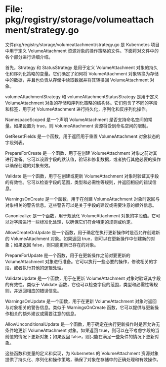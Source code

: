 # File: pkg/registry/storage/volumeattachment/strategy.go

文件pkg/registry/storage/volumeattachment/strategy.go 是 Kubernetes 项目中用于定义 VolumeAttachment 资源对象的操作策略的文件。下面将对文件中的各个部分进行详细介绍。

首先，Strategy 和 StatusStrategy 是用于定义 VolumeAttachment 对象的持久化和序列化策略的变量。它们确定了如何将 VolumeAttachment 对象转换为存储中的数据，并且也负责从存储中读取数据并将其转换回 VolumeAttachment 对象。

volumeAttachmentStrategy 和 volumeAttachmentStatusStrategy 是用于定义 VolumeAttachment 对象的存储和序列化策略的结构体。它们包含了不同的字段和标签，用于对 VolumeAttachment 进行持久化，序列化和反序列化操作。

NamespaceScoped 是一个声明 VolumeAttachment 是否支持命名空间的常量。如果设置为 true，则 VolumeAttachment 资源将受到命名空间的限制。

GetResetFields 是一个函数，用于返回用于重置 VolumeAttachment 对象状态的字段列表。

PrepareForCreate 是一个函数，用于在创建 VolumeAttachment 对象之前对其进行准备。它可以设置字段的默认值，验证和修复数据，或者执行其他必要的操作以确保创建的对象有效。

Validate 是一个函数，用于在创建或更新 VolumeAttachment 对象时验证其字段的有效性。它可以检查字段的范围，类型和必需性等规则，并返回相应的错误信息。

WarningsOnCreate 是一个函数，用于在创建 VolumeAttachment 对象时返回与对象相关的警告信息。这些警告可以是关于字段的建议或需要注意的额外信息。

Canonicalize 是一个函数，用于规范化 VolumeAttachment 对象的字段值。它可以对字段进行一些标准化处理，以确保它们符合特定的规则或约定。

AllowCreateOnUpdate 是一个函数，用于确定在执行更新操作时是否允许创建新的 VolumeAttachment 对象。如果返回 true，则可以在更新操作中创建新的对象；如果返回 false，则只能更新已存在的对象。

PrepareForUpdate 是一个函数，用于在更新操作之前对要更新的 VolumeAttachment 对象进行准备。它可以执行一些必要的操作，修改相关的字段，或者执行其他的逻辑处理。

ValidateUpdate 是一个函数，用于在更新 VolumeAttachment 对象时验证其字段的有效性。类似于 Validate 函数，它也可以检查字段的范围，类型和必需性等规则，并返回相应的错误信息。

WarningsOnUpdate 是一个函数，用于在更新 VolumeAttachment 对象时返回与对象相关的警告信息。类似于 WarningsOnCreate 函数，它可以提供与更新操作相关的额外建议或需要注意的信息。

AllowUnconditionalUpdate 是一个函数，用于确定在执行更新操作时是否允许无条件地更新 VolumeAttachment 对象。如果返回 true，则可以在不考虑字段的当前值的情况下更新对象；如果返回 false，则只能在满足一些条件的情况下更新对象。

这些函数和变量的定义和实现，为 Kubernetes 的 VolumeAttachment 资源对象提供了持久化、序列化和操作策略，确保了对象在存储中的正确处理和有效操作。

